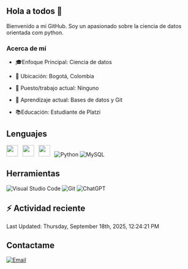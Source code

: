 ## Hola a todos 👋

Bienvenido a mi GitHub. Soy un apasionado sobre la ciencia de datos orientada com python.

### Acerca de mi

* 🎓Enfoque Principal: Ciencia de datos

* 📍 Ubicación: Bogotá, Colombia

* 💼 Puesto/trabajo actual: Ninguno

* 🌱 Aprendizaje actual: Bases de datos y Git

* 📚Educación: Estudiante de Platzi

## Lenguajes

<img style='height: 30px;' src="https://img.shields.io/badge/html5%20-%23e34f26.svg?&style=for-the-badge&logo=html5&logoColor=white"/>&nbsp;&nbsp; <img style='height: 30px;' src="https://img.shields.io/badge/css3%20-%231572B6.svg?&style=for-the-badge&logo=css3&logoColor=white" />&nbsp;&nbsp;
  <img style='height: 30px;' src="https://img.shields.io/badge/JavaScript-323330?style=for-the-badge&logo=javascript&logoColor=F7DF1E" />&nbsp;&nbsp; ![Python](https://img.shields.io/badge/Python-FFD43B?style=for-the-badge&logo=python&logoColor=blue) ![MySQL](https://img.shields.io/badge/MySQL-4479A1?style=for-the-badge&logo=mysql&logoColor=white)

## Herramientas

![Visual Studio Code](https://custom-icon-badges.demolab.com/badge/Visual%20Studio%20Code-0078d7.svg?style=for-the-badge&logo=vsc&logoColor=white) ![Git](https://img.shields.io/badge/GIT-E44C30?style=for-the-badge&logo=git&logoColor=white) ![ChatGPT](https://img.shields.io/badge/ChatGPT-74aa9c?style=for-the-badge&logo=openai&logoColor=white)

## :zap: Actividad reciente
<!--RECENT_ACTIVITY:start-->
<!--RECENT_ACTIVITY:end-->
<!--RECENT_ACTIVITY:last_update-->
Last Updated: Thursday, September 18th, 2025, 12:24:21 PM
<!--RECENT_ACTIVITY:last_update_end-->

## Contactame

[![Email](https://img.shields.io/badge/Gmail-D14836?style=for-the-badge&logo=gmail&logoColor=white)](mailto://davidalejandrocmbs@gmail.com)
